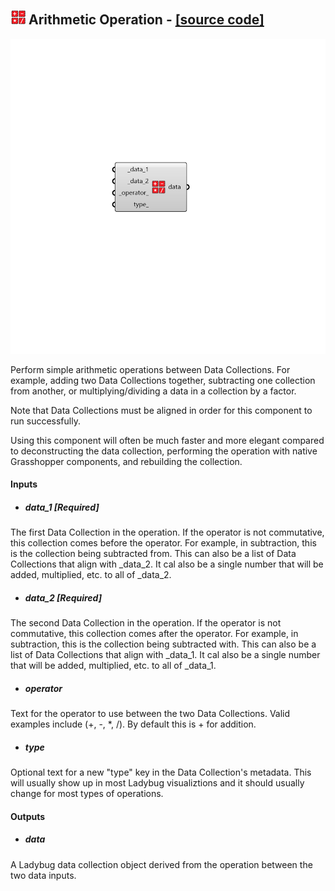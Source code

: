 ## ![](../../images/icons/Arithmetic_Operation.png) Arithmetic Operation - [[source code]](https://github.com/ladybug-tools/ladybug-grasshopper/blob/master/ladybug_grasshopper/src//LB%20Arithmetic%20Operation.py)

![](../../images/components/Arithmetic_Operation.png)

Perform simple arithmetic operations between Data Collections. For example,
 adding two Data Collections together, subtracting one collection from another,
 or multiplying/dividing a data in a collection by a factor.
 

Note that Data Collections must be aligned in order for this component to run
 successfully.
 

Using this component will often be much faster and more elegant compared to
 deconstructing the data collection, performing the operation with native
 Grasshopper components, and rebuilding the collection.
 



#### Inputs
* ##### data_1 [Required]
The first Data Collection in the operation. If the operator is not commutative, this collection comes before the operator. For example, in subtraction, this is the collection being subtracted from. This can also be a list of Data Collections that align with _data_2. It cal also be a single number that will be added, multiplied, etc. to all of _data_2. 
* ##### data_2 [Required]
The second Data Collection in the operation. If the operator is not commutative, this collection comes after the operator. For example, in subtraction, this is the collection being subtracted with. This can also be a list of Data Collections that align with _data_1. It cal also be a single number that will be added, multiplied, etc. to all of _data_1. 
* ##### operator 
Text for the operator to use between the two Data Collections. Valid examples include (+, -, *, /). By default this is + for addition. 
* ##### type 
Optional text for a new "type" key in the Data Collection's metadata. This will usually show up in most Ladybug visualiztions and it should usually change for most types of operations. 

#### Outputs
* ##### data
A Ladybug data collection object derived from the operation between the two data inputs.